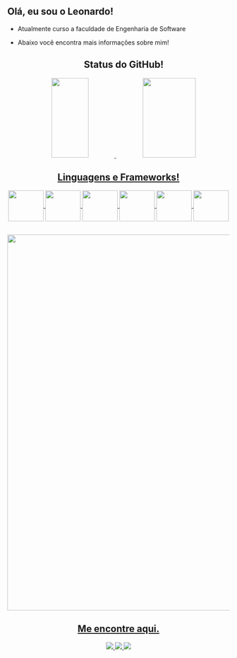 ## Olá, eu sou o Leonardo!
- Atualmente curso a faculdade de Engenharia de Software
- Abaixo você encontra mais informações sobre mim!

  <div align="center">
    <h2>Status do GitHub!</h2>
    <a href="https://github.com/LeoOliveiraa/">
      <img height="180px" width="42%" src="https://github-readme-stats.vercel.app/api?username=LeoOliveiraa&show_icons=true&theme=dark">
      <img height="180px" width="50%" src="https://github-readme-stats.vercel.app/api/top-langs/?username=LeoOliveiraa&layout=compact&theme=dark"
    </a>
  </div>

##

<div align="center">
  <h2>Linguagens e Frameworks!</h2>
  <img align="center" height="70px" width="80px" src="https://cdn.jsdelivr.net/gh/devicons/devicon/icons/html5/html5-plain-wordmark.svg">
  <img align="center" height="70px" width="80px" src="https://cdn.jsdelivr.net/gh/devicons/devicon/icons/css3/css3-plain-wordmark.svg">
  <img align="center" height="70px" width="80px" src="https://cdn.jsdelivr.net/gh/devicons/devicon/icons/bootstrap/bootstrap-plain-wordmark.svg">
  <img align="center" height="70px" width="80px" src="https://cdn.jsdelivr.net/gh/devicons/devicon/icons/javascript/javascript-plain.svg">
  <img align="center" height="70px" width="80px" src="https://cdn.jsdelivr.net/gh/devicons/devicon/icons/typescript/typescript-plain.svg">
  <img align="center" height="70px" width="80px" src="https://cdn.jsdelivr.net/gh/devicons/devicon/icons/angularjs/angularjs-plain.svg">
</div>

##

<div align="center">
  <img width="850px" src="https://user-images.githubusercontent.com/74038190/241765440-80728820-e06b-4f96-9c9e-9df46f0cc0a5.gif">
</div>

##

<div align="center">
  <h2>Me encontre aqui.</h2>
  <a href="https://www.linkedin.com/in/leonardo-oliveira-4a0036263/" target="_blank" > <img src="https://img.shields.io/badge/LinkedIn-0077B5?style=for-the-badge&logo=linkedin&logoColor=white"> </a>
  <a href="https://www.instagram.com/oliveir4leo/" target="_blank" > <img src="https://img.shields.io/badge/Instagram-E4405F?style=for-the-badge&logo=instagram&logoColor=white"> </a>
  <a href="mailto:leoalvesoliveira85@gmail.com" target="_blank" > <img src="https://img.shields.io/badge/Gmail-D14836?style=for-the-badge&logo=gmail&logoColor=white"> </a>
</div>
